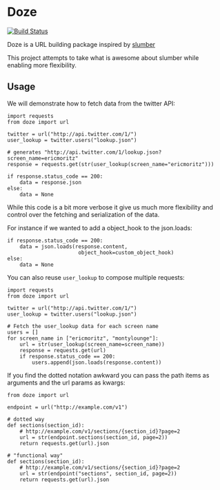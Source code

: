 # Doze

[![Build Status](https://secure.travis-ci.org/ericmoritz/doze.png)](http://travis-ci.org/ericmoritz/doze)

Doze is a URL building package inspired by
[slumber](http://slumber.in/)

This project attempts to take what is awesome about slumber while
enabling more flexibility.

## Usage

We will demonstrate how to fetch data from the twitter API:

    import requests
    from doze import url
    
    twitter = url("http://api.twitter.com/1/")
    user_lookup = twitter.users("lookup.json")

    # generates "http://api.twitter.com/1/lookup.json?screen_name=ericmoritz"
    response = requests.get(str(user_lookup(screen_name="ericmoritz")))

    if response.status_code == 200:
        data = response.json
    else:
        data = None
    
While this code is a bit more verbose it give us much more flexibility
and control over the fetching and serialization of the data.

For instance if we wanted to add a object_hook to the json.loads:

    if response.status_code == 200:
        data = json.loads(response.content,
                           object_hook=custom_object_hook)
    else:
        data = None

You can also reuse `user_lookup` to compose multiple requests:

    import requests
    from doze import url
    
    twitter = url("http://api.twitter.com/1/")
    user_lookup = twitter.users("lookup.json")

    # Fetch the user_lookup data for each screen name
    users = []
    for screen_name in ["ericmoritz", "montylounge"]:
        url = str(user_lookup(screen_name=screen_name))
        response = requests.get(url)
        if response.status_code == 200:
            users.append(json.loads(response.content))

If you find the dotted notation awkward you can pass the path items as
arguments and the url params as kwargs:

    from doze import url

    endpoint = url("http://example.com/v1")

    # dotted way
    def sections(section_id):
        # http://example.com/v1/sections/{section_id}?page=2
        url = str(endpoint.sections(section_id, page=2))
        return requests.get(url).json
    
    # "functional way"
    def sections(section_id):
        # http://example.com/v1/sections/{section_id}?page=2
        url = str(endpoint("sections", section_id, page=2))
        return requests.get(url).json


    
